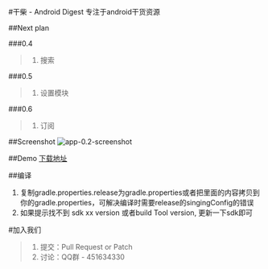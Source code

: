 #干柴 - Android Digest
专注于android干货资源

##Next plan

###0.4
> 1. 搜索

###0.5
> 1. 设置模块

###0.6
> 1. 订阅

##Screenshot
![app-0.2-screenshot](https://raw.githubusercontent.com/openproject/AndroidDigest/master/release/screenshot-0.2.png)

##Demo
[下载地址](http://jayfeng-files.stor.sinaapp.com/androiddigest/app-release-0.3.apk)

##编译
1. 复制gradle.properties.release为gradle.properties或者把里面的内容拷贝到你的gradle.properties，可解决编译时需要release的singingConfig的错误
3. 如果提示找不到 sdk xx version 或者build Tool version, 更新一下sdk即可

#加入我们
> 1. 提交：Pull Request or Patch
> 2. 讨论：QQ群 - 451634330

